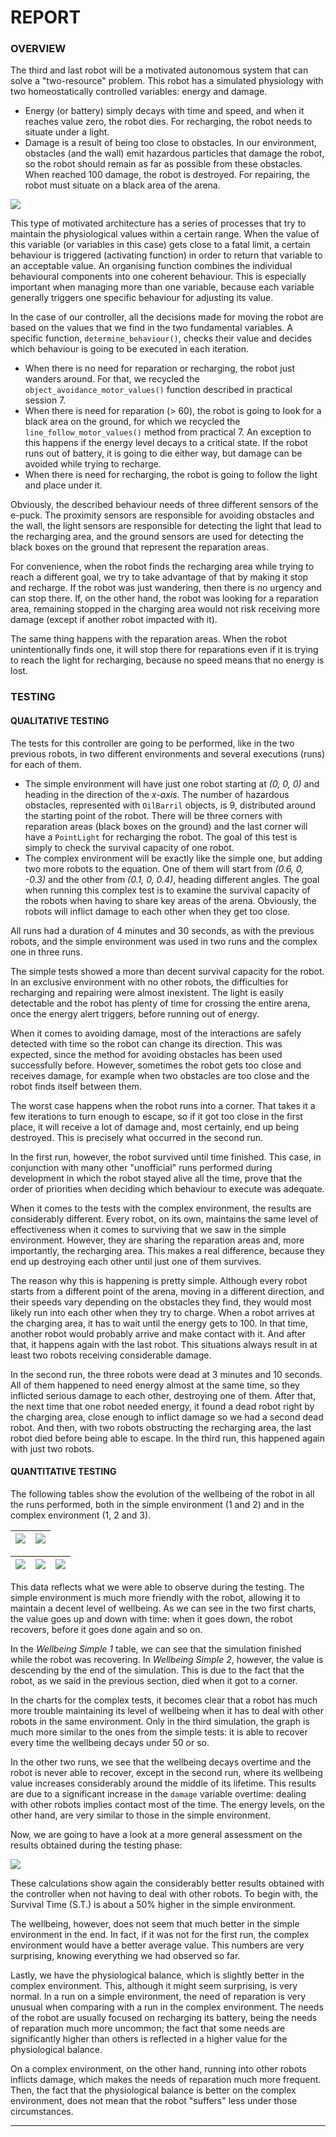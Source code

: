 # REPORT

### OVERVIEW

The third and last robot will be a motivated autonomous system that can solve a "two-resource" problem. This robot has a simulated physiology with two homeostatically controlled variables: energy and damage. 

* Energy (or battery) simply decays with time and speed, and when it reaches value zero, the robot dies. For recharging, the robot needs to situate under a light.
* Damage is a result of being too close to obstacles. In our environment, obstacles (and the wall) emit hazardous particles that damage the robot, so the robot should remain as far as possible from these obstacles. When reached 100 damage, the robot is destroyed. For repairing, the robot must situate on a black area of the arena.

![](images/diagrams/Resources-Diagram.jpg)

This type of motivated architecture has a series of processes that try to maintain the physiological values within a certain range. When the value of this variable (or variables in this case) gets close to a fatal limit, a certain behaviour is triggered (activating function) in order to return that variable to an acceptable value. An organising function combines the individual behavioural components into one coherent behaviour. This is especially important when managing more than one variable, because each variable generally triggers one specific behaviour for adjusting its value.

In the case of our controller, all the decisions made for moving the robot are based on the values that we find in the two fundamental variables. A specific function, `determine_behaviour()`, checks their value and decides which behaviour is going to be executed in each iteration. 

* When there is no need for reparation or recharging, the robot just wanders around. For that, we recycled the `object_avoidance_motor_values()` function described in practical session 7. 
* When there is need for reparation (> 60), the robot is going to look for a black area on the ground, for which we recycled the `line_follow_motor_values()` method from practical 7. An exception to this happens if the energy level decays to a critical state. If the robot runs out of battery, it is going to die either way, but damage can be avoided while trying to recharge.
* When there is need for recharging, the robot is going to follow the light and place under it. 

Obviously, the described behaviour needs of three different sensors of the e-puck. The proximity sensors are responsible for avoiding obstacles and the wall, the light sensors are responsible for detecting the light that lead to the recharging area, and the ground sensors are used for detecting the black boxes on the ground that represent the reparation areas.

For convenience, when the robot finds the recharging area while trying to reach a different goal, we try to take advantage of that by making it stop and recharge. If the robot was just wandering, then there is no urgency and can stop there. If, on the other hand, the robot was looking for a reparation area, remaining stopped in the charging area would not risk receiving more damage (except if another robot impacted with it).

The same thing happens with the reparation areas. When the robot unintentionally finds one, it will stop there for reparations even if it is trying to reach the light for recharging, because no speed means that no energy is lost. 


### TESTING

#### QUALITATIVE TESTING

The tests for this controller are going to be performed, like in the two previous robots, in two different environments and several executions (runs) for each of them.

* The simple environment will have just one robot starting at *(0, 0, 0)* and heading in the direction of the *x-axis*. The number of hazardous obstacles, represented with `OilBarril` objects, is 9, distributed around the starting point of the robot. There will be three corners with reparation areas (black boxes on the ground) and the last corner will have a `PointLight` for recharging the robot. The goal of this test is simply to check the survival capacity of one robot. 
* The complex environment will be exactly like the simple one, but adding two more robots to the equation. One of them will start from *(0.6, 0, -0.3)* and the other from *(0.1, 0, 0.4)*, heading different angles. The goal when running this complex test is to examine the survival capacity of the robots when having to share key areas of the arena. Obviously, the robots will inflict damage to each other when they get too close. 

All runs had a duration of 4 minutes and 30 seconds, as with the previous robots, and the simple environment was used in two runs and the complex one in three runs.

The simple tests showed a more than decent survival capacity for the robot. In an exclusive environment with no other robots, the difficulties for recharging and repairing were almost inexistent. The light is easily detectable and the robot has plenty of time for crossing the entire arena, once the energy alert triggers, before running out of energy. 

When it comes to avoiding damage, most of the interactions are safely detected with time so the robot can change its direction. This was expected, since the method for avoiding obstacles has been used successfully before. However, sometimes the robot gets too close and receives damage, for example when two obstacles are too close and the robot finds itself between them. 

The worst case happens when the robot runs into a corner. That takes it a few iterations to turn enough to escape, so if it got too close in the first place, it will receive a lot of damage and, most certainly, end up being destroyed. This is precisely what occurred in the second run. 

In the first run, however, the robot survived until time finished. This case, in conjunction with many other "unofficial" runs performed during development in which the robot stayed alive all the time, prove that the order of priorities when deciding which behaviour to execute was adequate. 

When it comes to the tests with the complex environment, the results are considerably different. Every robot, on its own, maintains the same level of effectiveness when it comes to surviving that we saw in the simple environment. However, they are sharing the reparation areas and, more importantly, the recharging area. This makes a real difference, because they end up destroying each other until just one of them survives.

The reason why this is happening is pretty simple. Although every robot starts from a different point of the arena, moving in a different direction, and their speeds vary depending on the obstacles they find, they would most likely run into each other when they try to charge. When a robot arrives at the charging area, it has to wait until the energy gets to 100. In that time, another robot would probably arrive and make contact with it. And after that, it happens again with the last robot. This situations always result in at least two robots receiving considerable damage.

In the second run, the three robots were dead at 3 minutes and 10 seconds. All of them happened to need energy almost at the same time, so they inflicted serious damage to each other, destroying one of them. After that, the next time that one robot needed energy, it found a dead robot right by the charging area, close enough to inflict damage so we had a second dead robot. And then, with two robots obstructing the recharging area, the last robot died before being able to escape. In the third run, this happened again with just two robots.


#### QUANTITATIVE TESTING

The following tables show the evolution of the wellbeing of the robot in all the runs performed, both in the simple environment (1 and 2) and in the complex environment (1, 2 and 3).

| ![](images/charts/WB-IT-S1.png) | ![](images/charts/WB-IT-S2.png) | 
| --- | --- |

| ![](images/charts/WB-IT-C1.png) | ![](images/charts/WB-IT-C2.png) | ![](images/charts/WB-IT-C3.png) |
| --- | --- | --- |

This data reflects what we were able to observe during the testing. The simple environment is much more friendly with the robot, allowing it to maintain a decent level of wellbeing. As we can see in the two first charts, the value goes up and down with time: when it goes down, the robot recovers, before it goes done again and so on.

In the *Wellbeing Simple 1* table, we can see that the simulation finished while the robot was recovering. In *Wellbeing Simple 2*, however, the value is descending by the end of the simulation. This is due to the fact that the robot, as we said in the previous section, died when it got to a corner. 

In the charts for the complex tests, it becomes clear that a robot has much more trouble maintaining its level of wellbeing when it has to deal with other robots in the same environment. Only in the third simulation, the graph is much more similar to the ones from the simple tests: it is able to recover every time the wellbeing decays under 50 or so. 

In the other two runs, we see that the wellbeing decays overtime and the robot is never able to recover, except in the second run, where its wellbeing value increases considerably around the middle of its lifetime. This results are due to a significant increase in the `damage` variable overtime: dealing with other robots implies contact most of the time. The energy levels, on the other hand, are very similar to those in the simple environment. 

Now, we are going to have a look at a more general assessment on the results obtained during the testing phase:

![](images/General-Tables.png)

These calculations show again the considerably better results obtained with the controller when not having to deal with other robots. To begin with, the Survival Time (S.T.) is about a 50% higher in the simple environment. 

The wellbeing, however, does not seem that much better in the simple environment in the end. In fact, if it was not for the first run, the complex environment would have a better average value. This numbers are very surprising, knowing everything we had observed so far.

Lastly, we have the physiological balance, which is slightly better in the complex environment. This, although it might seem surprising, is very normal. In a run on a simple environment, the need of reparation is very unusual when comparing with a run in the complex environment. The needs of the robot are usually focused on recharging its battery, being the needs of reparation much more uncommon; the fact that some needs are significantly higher than others is reflected in a higher value for the physiological balance.

On a complex environment, on the other hand, running into other robots inflicts damage, which makes the needs of reparation much more frequent. Then, the fact that the physiological balance is better on the complex environment, does not mean that the robot "suffers" less under those circumstances. 
















---